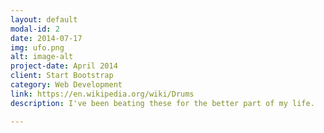 ```yaml
---
layout: default
modal-id: 2
date: 2014-07-17
img: ufo.png
alt: image-alt
project-date: April 2014
client: Start Bootstrap
category: Web Development
link: https://en.wikipedia.org/wiki/Drums
description: I've been beating these for the better part of my life.

---
```

